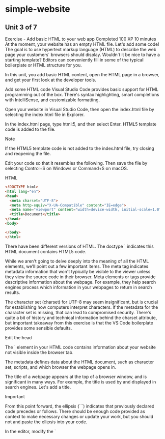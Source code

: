 # simple-website

## Unit 3 of 7

Exercise - Add basic HTML to your web app
Completed
100 XP
10 minutes
At the moment, your website has an empty HTML file. Let's add some code! The goal is to use hypertext markup language (HTML) to describe the web page your customers' browsers should display. Wouldn't it be nice to have a starting template? Editors can conveniently fill in some of the typical boilerplate or HTML structure for you.

In this unit, you add basic HTML content, open the HTML page in a browser, and get your first look at the developer tools.

Add some HTML code
Visual Studio Code provides basic support for HTML programming out of the box. There's syntax highlighting, smart completions with IntelliSense, and customizable formatting.

Open your website in Visual Studio Code, then open the index.html file by selecting the index.html file in Explorer.

In the index.html page, type html:5, and then select Enter. HTML5 template code is added to the file.

 Note

If the HTML5 template code is not added to the index.html file, try closing and reopening the file.

Edit your code so that it resembles the following. Then save the file by selecting Control+S on Windows or Command+S on macOS.

HTML

```html
<!DOCTYPE html>
<html lang="en">
<head>
  <meta charset="UTF-8">
  <meta http-equiv="X-UA-Compatible" content="IE=edge">
  <meta name="viewport" content="width=device-width, initial-scale=1.0">
  <title>Document</title>
</head>
<body>

</body>
</html>
```

There have been different versions of HTML. The doctype `<!DOCTYPE html> indicates this HTML document contains HTML5 code.

While we aren't going to delve deeply into the meaning of all the HTML elements, we'll point out a few important items. The meta tag indicates metadata information that won't typically be visible to the viewer unless they view the source code in their browser. Meta elements or tags provide descriptive information about the webpage. For example, they help search engines process which information in your webpages to return in search results.

The character set (charset) for UTF-8 may seem insignificant, but is crucial for establishing how computers interpret characters. If the metadata for the character set is missing, that can lead to compromised security. There's quite a bit of history and technical information behind the charset attribute, but important takeaway from this exercise is that the VS Code boilerplate provides some sensible defaults.

Edit the head

The `<head> element in your HTML code contains information about your website not visible inside the browser tab.

The metadata defines data about the HTML document, such as character set, scripts, and which browser the webpage opens in.

The title of a webpage appears at the top of a browser window, and is significant in many ways. For example, the title is used by and displayed in search engines. Let's add a title.

 Important

From this point forward, the ellipsis (```) indicates that previously declared code precedes or follows. There should be enough code provided as context to make necessary changes or update your work, but you should not  and paste the ellipsis into your code.

In the editor, modify the `<title> element so that it resembles the following example.

HTML


```
<head>
  <meta charset="utf-8">
  <meta http-equiv="X-UA-Compatible" content="IE=edge">
  <meta name="viewport" content="width=device-width, initial-scale=1.0">
 <title>Simple website</title>
```

To apply styles to the HTML elements on the webpage, you could write the CSS code directly in the head of the webpage. Writing CSS in the HTML page is called internal CSS. However, it's a best practice to separate HTML structure and CSS styling. Having a separate CSS page is called external CSS. Code tends to be easier to read when it's concise and compartmentalized. You can use one or more external style sheets to service multiple webpages. Rather than updating each HTML page with replicated CSS code, you can make changes to a single CSS file, and have those updates applied to all of the dependent web pages. Let's link to an external stylesheet.

In the VS Code editor, add a blank line after the <title> element, type link, and then select Enter. VS Code should add the following line to your index.html file.

HTML

```html
<link rel="stylesheet" href="">
```

Update the href= to href="main.css", and save the file by selecting Control+S on Windows or Command+S on macOS.

HTML

```html
<head>
  <meta charset="utf-8">
  <meta http-equiv="X-UA-Compatible" content="IE=edge">
  <meta name="viewport" content="width=device-width, initial-scale=1.0">
 <title>Task List</title>
  <link rel="stylesheet" href="main.css">
</head>
```

Edit the body

Let's start filling in the `<body> element now.

The `<body> element contains the content of your website visible to your customers in their browsers.

Add a heading `<h1> element, followed by a paragraph `<p> element, and then create an unordered list `<ul> that contains several list item `<li> elements.

Edit your code, or  and paste, so it looks like the following example.

HTML

```html
<!DOCTYPE html>
<html lang="en">
  <head>
    <meta charset="utf-8">
    <meta http-equiv="X-UA-Compatible" content="IE=edge">
    <meta name="viewport" content="width=device-width, initial-scale=1.0">
    <title>Simple website</title>
    <link rel="stylesheet" href="main.css">
  </head>
  <body>
    <h1>Task List</h1>
    <p id="msg">Current tasks:</p>
    <ul>
      <li class="list">Add visual styles</li>
      <li class="list">Add light and dark themes</li>
      <li>Enable switching the theme</li>
    </ul>
  </body>
</html>
```

An ID attribute (used in the `<p> element) can be used for styling one element, while the class attribute (used in the `<li> element) is for styling all elements of the same class.

Before the next step, make sure your file is saved by selecting Control+S or Command+S.

Open in browser

You can preview your webpage locally by opening the HTML file in a browser. Instead of a website address that begins with https://, your browser points to the local file path, which should look similar to C:/dev/simple-website/index.html.

To preview using Visual Studio Code, right-click index.html, and select Open In Default Browser, or select the index.html file and use the keyboard shortcut Alt+B.

Screenshot of the Open in Browser context menu item in Visual Studio Code.

 Important

If you're having trouble, make sure you're directly right-clicking the filename icon or text. If a Visual Studio Code dialog appears, select Yes, I trust the authors; this is the Workspace Trust feature that lets you decide whether your project folders should allow or restrict automatic code execution. You just created the file, so it's safe.

The webpage opens in your default browser.

View the page using developer tools
You can inspect a webpage by using the developer tools in your browser. Let's give it a try.

Open Developer Tools by right-clicking in the web page and selecting Inspect, or try these shortcuts:

Press the keyboard shortcut for Developer Tools, which is F12.

Press `Ctrl+Shift+I` on Windows and Linux or `Option+Command+I` on a Mac.

These keyboard shortcuts work in Microsoft Edge, Chrome, and Firefox. If you're using Safari, see the Web Development Tools. When installed, select Safari > Preferences, and then select Advanced. At the bottom of the pane, select the Show Develop menu in menu bar checkbox. Select Develop > Show Web Inspector. For more information, check the Safari Web Inspector documentation.

To learn more about opening Developer Tools and the main available features, check out the Overview of DevTools article.

Select the Elements tab.

Screenshot showing a browser window with the website, and the Developer Tools next to it with the Elements tab selected.

Move your mouse over the HTML elements displayed in the Elements tab, and expand the contents of the various elements.

The Elements tab in developer tools shows you the document object model (DOM) as rendered in the browser. When debugging, it's often important to see how the browser interprets your source code.

Inspecting the page in a browser provides all sorts of useful information and can help you troubleshoot problems. You can also view CSS details with the inspector, as you'll see in the next section.

Next unit: Exercise - Style your HTML with CSS

## Unit 4 of 7

Cascading Style Sheets (CSS) let you specify how your page should look. The basic idea is to define what the style should be for the elements that you use within your HTML pages. While the HTML elements define your content, CSS styles define what this content looks like.

For example, you can apply rounded corners or give a gradient background to an element. Or you can use CSS to specify how hyperlinks look and respond when you interact with them. You can also perform sophisticated page layouts and animation effects.

You can apply styles to specific elements, all elements of a specific type, or use classes to style many different elements.

In this exercise, you'll apply CSS styles to HTML page elements and add some CSS code to define your light and dark themes. You'll also check the results in your browser's developer tools.

External CSS
In the previous unit about HTML, you linked to an external CSS file from HTML.

```html
<head>
  <meta charset="utf-8">
  <meta http-equiv="X-UA-Compatible" content="IE=edge">
  <meta name="viewport" content="width=device-width, initial-scale=1.0">
  <title>Task Timeline</title>
  <link rel="stylesheet" href="main.css">
```

One benefit of external CSS is that multiple HTML pages can link to the same CSS file. If you make a change to the CSS, your styling will update for each page. Using an HTML file for your page content, a CSS file for styling, and a JavaScript file for interaction is called separation of concerns.

As described previously, you can also write CSS directly in HTML, which is called internal CSS. Even for a basic website, there are so many CSS rules the HTML page can become cluttered quickly. With more than one page, the same CSS would often be repeated and challenging to manage.

CSS rules
CSS rules are how you apply styles to HTML elements. CSS rules have a selector which is used to express which element, or elements, should the styles be applied to.

In Visual Studio Code, open the main.css file, and enter the following.

css

```css
body {
    font-family: monospace;
}

ul {
    font-family: helvetica;
}
```

The above code snippet contains two rules. Each rule has:

A selector. body and ul are the selectors of the two rules and are used to select which element(s) the styles apply to.
An opening curly brace ({).
A list of style declarations that determine what the selected elements should look like.
A closing curly brace (}).
For example, the ul selector selects the `<ul> HTML element in the page, to apply styles to it. The declaration is `font-family: helvetica` and determines what the style should be. The property name is `font-family`, and the value is `helvetica`.

As you'll see next, you can define your own custom names for elements.

## Selectors

ID and class selectors enable you to apply styles to custom attribute names in your HTML. An ID is used to style one element, whereas classes can be used to style multiple elements.

Copy the following code into your CSS file, after the closing curly brace for ul selector that you added previously.

css

```css
li {
  list-style: circle;
}

.list {
  list-style: square;
}

#msg {
  font-family: monospace;
}
```
The preceding code contains three CSS rules, with the last two rules using custom attributes to select elements: .list and #msg.

.list is a class selector. Each HTML element that contains a class attribute set to list will get the styles that are defined within this selector.

#msg is an ID selector. The HTML element that has its id attribute set to msg will get the styles that are defined within this selector.

The names that you use for your selectors can be arbitrary, as long as they match what you've defined in the HTML.

Save your work by selecting Control+S on Windows or Command+S on macOS.

View in browser

To preview using VS Code, right-click the file name index.html, and then select Open In Default Browser.

 Important

Even though you were just editing the main.css file, to preview the changes, you should select the index.html file.

The webpage opens in your default browser.

Screenshot of the website with the font styles applied.

Are the font styles what you expected to see? It's interesting how styles applied to the `<body> are inherited on the `<h1> element. We didn't define anything for `<h1>, but it still got the font that was defined on `<body>. This inheritance mechanism from parent elements to their descendants is one of the key aspects of CSS. However, the `<li> elements have a different font, overriding the one set on `<body> because they're also descendants of the `<ul> element which you defined a style for.

Note that using Open In Default Browser in VS Code opens a new tab in the browser every time. To avoid opening a new tab, you can reload the tab that already contains your website instead.

To reload the tab press F5, which is the refresh keyboard shortcut, or press Ctrl+R on Windows or Linux, and Command+R on a Mac.

Add a light theme
Next, you'll add support for a color theme for your website. Begin by defining a light-colored theme using hex color codes.

In your CSS file, add the following code at the end of the file.

css

```css
.light-theme {
  color: #000000;
  background: #00FF00;
}
```
In this example, #000000 specifies black for the font color, and #00FF00 specifies green for the background color.

In your HTML file, update the `<body> element with a class name, light-theme, so the class selector for light theme will apply the styles correctly.

HTML

```html
<body class="light-theme">
```

View in browser

To preview using Visual Studio Code, right-click index.html, and then select Open In Default Browser or reload the previous tab by pressing F5.

Notice that the light theme using a green background appears.

Screenshot of the website with its light theme applied.

View applied CSS
On the browser view, open Developer Tools.

Right click the page and select Inspect, or select the shortcut F12 or Ctrl-Shift+I.

Select the Elements tab and, inside the Elements tab, select the Styles tab (it should already be selected by default).

Hover over the various HTML elements, and as you select a few elements, notice how the developer tools display which styles are applied to them in the Styles tab.

Select the `<body> element. Note the light-theme applied.

Select the unordered list `<ul> element. Note the custom style font-family: helvetica;, which overrides the style for the `<body> element.

Screenshot of the website with its light theme applied and the Developer Tools next to it showing the Elements panel with the HTML and CSS code.

To learn more about viewing CSS styles in Developer Tools, check out the Get started viewing and changing CSS article.

Add a dark theme
For the dark theme, you'll set up the infrastructure in preparation for the next unit, in which you'll enable theme switching on the web page.

To add support for a dark theme to your CSS, use the following steps.

Add some constants to the page root at the top of your CSS file.

css

```css
:root {
  --green: #00FF00;
  --white: #FFFFFF;
  --black: #000000;
}
```

The `:root` selector represents the `<html> element in the HTML page. For this kind of task, a best practice is to define a set of global CSS variables in a CSS rule with the :root selector. In this example, you've defined three color variables. You'll next be able to use these variables in other CSS rules.

At the end of the CSS file, replace the light-theme rule with the following code to update it and to add the dark-theme selector.

css

```css
.light-theme {
  --bg: var(--green);
  --fontColor: var(--black);
}
.dark-theme {
  --bg: var(--black);
  --fontColor: var(--green);
}
```

In the preceding code, you defined two new variables, bg and fontColor, which specify a background and font color. These variables use the var keyword to set their property values to the variables previously specified in your :root selector.

Next, in your CSS file, replace the current body selector with the following code.

css

```css
body {
  background: var(--bg);
  color: var(--fontColor);
  font-family: helvetica;
}
```

In this example, you use the body selector to set the background and color properties and, because the elements that are visible on the web page are all inside the `<body> element, they'll inherit the colors set on `<body>.

In your CSS file, remove the rules with the #msg and ul selectors so that they also inherit the same font from `<body>.

To view the dark theme, open the file index.html and manually edit the default theme in the `<body> class attribute to dark theme (dark-theme), and then reload the page in the browser.

Screenshot of the website with its dark theme applied and the Developer Tools next to it.

Edit the `<body> class attribute to switch the default back to light theme.

In the next unit, you'll use JavaScript to provide interactivity and support the switching of themes.

Next unit: Exercise - Add interactivity with JavaScript

## Unit 5 of 7

Exercise - Add interactivity with JavaScript

JavaScript (or ECMAScript) is a programming language that helps you add interactivity to your web pages.

For example, you can use JavaScript to define the behavior that will happen when a user selects a button; for example, open a pop-up window. Using JavaScript, you can add or remove content from a web page without reloading it.

In this unit, you'll set up an example JavaScript file for your web page. You'll create a button to switch between light and dark themes. Then you'll attach the button to JavaScript code that performs the actual theme switching. Finally, you'll check the finished project using your browser's developer tools.

Link to JavaScript
Like CSS, you could add JavaScript directly to the HTML file, but a recommended best practice is to save your JavaScript in a separate file. Adding your JavaScript code to a separate file makes it easier to reuse it across several web pages. For example, you could create a pop-up alert by adding `<script>alert('Hello World')</script>` anywhere within the body of your web pages; however, it's better to add your JavaScript code to a separate file that can be linked to every file that needs your custom functionality.

The HTML script tag `<script>` will let us link to an external JavaScript file, which is how you'll configure your web app in this exercise.

In VS Code, open your `index.html` file.

On a new line before the closing `</body>` element, enter script:src, and then select Enter. The opening and closing tags for a script are added to your code.

Modify the `<script>` element to load your app.js file as shown in the following example, and ensure that it's located after the closing `</ul>` element for the list.

HTML


```css
<ul>
  <li class="list">Add visual styles</li>
  <li class="list">Add light and dark themes</li>
  <li>Enable switching the theme</li>
</ul>
<script src="app.js"></script>
```

The `<script>` element could be placed in the `<head> or elsewhere in the `<body>. However, putting `<script> element at the end of the `<body> section enables all the page content to display on the screen first, and then load the script.

Add fault tolerance
In your HTML file, add a `<noscript> element after the closing `</script> tag, which can be used to show a message if JavaScript is deactivated.

HTML

```html
<script src="app.js"></script>
<noscript>You need to enable JavaScript to view the full site.</noscript>
```

Adding the `<noscript> element is an example of fault tolerance or graceful degradation. By using the `<noscript> element, your code can detect and plan for when a feature isn't supported or available.

Save your changes with the keyboard shortcut Control+S on Windows or Command+S on macOS.

Set strict mode
JavaScript was designed to be easy to learn and allows certain mistakes to be made by the developer. For example, JavaScript does not throw an error when you use a misspelled variable, and instead creates a new global one. While having fewer errors is tempting when you start learning JavaScript, it can lead to writing code that is harder for browsers to optimize and harder for you to debug.

Switch to strict mode to get more useful errors when you make mistakes.

In VS Code, open the app.js file, and enter the following.

JavaScript

```js
'use strict';
```

Add a button

You need a way to let your users switch between the light and dark themes in your web page. In this exercise, you'll implement that functionality with an HTML `<button> element.

In your HTML file, add a `<button> element. Put the button at the end of the list inside of a `<div> element.

```html
<ul>
  <li class="list">Add visual styles</li>
  <li class="list">Add light and dark themes</li>
  <li>Enable switching the theme</li>
</ul>
<div>
  <button class="btn">Dark</button>
</div>
<script src="app.js"></script>
```

Notice that the <button> element in this example has a class attribute that you'll use to apply CSS styles.

In your CSS file, add a new rule with a .btn class selector for your HTML button. To make the button colors different from the general light or dark theme colors, set the color and background-color properties in this rule. They'll override the default ones set in the body rule of your CSS file.

```css
.btn {
  color: var(--btnFontColor);
  background-color: var(--btnBg);
}
```

Next, modify the .btn rule to add some styles for the size, shape, appearance, and placement of the button. The following CSS creates a round button to the right of the page heading.


```css
.btn {
  position: absolute;
  top: 20px;
  left: 250px;
  height: 50px;
  width: 50px;
  border-radius: 50%;
  border: none;
  color: var(--btnFontColor);
  background-color: var(--btnBg);
}
```

Next, update the CSS for the light and dark theme. Define some new variables, --btnBg and --btnFontColor, to specify the button-specific background color and font color.


```css
.light-theme {
  --bg: var(--green);
  --fontColor: var(--black);
  --btnBg: var(--black);
  --btnFontColor: var(--white);
}

.dark-theme {
  --bg: var(--black);
  --fontColor: var(--green);
  --btnBg: var(--white);
  --btnFontColor: var(--black);
}
```

Add an event handler
To make the button do something when you select it, you need an event handler in your JavaScript file. An event handler is a way to run a JavaScript function when an event happened on the page. For the button, let's add an event handler for the click event; the event handler function runs when the click event occurs.

Before you can add the event handler, you need a reference to the button element.

In your JavaScript file, use document.querySelector to get the button reference.

JavaScript

```js
const switcher = document.querySelector('.btn');
```

The `document.querySelector` function uses CSS selectors, just like the ones you used in your CSS file. switcher is now a reference to the button in the page.

Next, add the event handler for the click event. In the following code, you add a listener for the click event and define an event handler function to be executed by the browser when the click event occurs.

JavaScript

```js
switcher.addEventListener('click', function() {
    document.body.classList.toggle('light-theme');
    document.body.classList.toggle('dark-theme');
});
```

In the preceding code, you used the toggle method to modify the `<body> element's class attribute. This method automatically adds or removes the light-theme and dark-theme classes. This code applies the dark styles instead of light styles on click, and then light styles instead of dark if you click again.

However, the label for the button also needs to be updated to show the correct theme, so you need to add an if statement to determine the current theme, and update the button label.

Here's what the complete JavaScript code should look like.

JavaScript

```js
'use strict';

const switcher = document.querySelector('.btn');

switcher.addEventListener('click', function() {
    document.body.classList.toggle('light-theme');
    document.body.classList.toggle('dark-theme');

    const className = document.body.className;
    if(className == "light-theme") {
        this.textContent = "Dark";
    } else {
        this.textContent = "Light";
    }
});
```

It's a JavaScript convention to use camel case for variable names with more than one word; for example: the variable className.

Console message
As a web developer, you can create hidden messages that won't appear on your webpage, but that you can read in the Developer Tools, in the Console tab. Using console messages is helpful for seeing the result of your code.

Add a call to console.log after the if statement, but inside the event listener.

JavaScript

```js
switcher.addEventListener('click', function() {
    document.body.classList.toggle('light-theme');
    document.body.classList.toggle('dark-theme');

    const className = document.body.className;
    if(className == "light-theme") {
        this.textContent = "Dark";
    } else {
        this.textContent = "Light";
    }

    console.log('current class name: ' + className);
});
```

In VS Code, when in a JavaScript file, you can use autocomplete for console.log by entering log, and then pressing Enter.

You can define a text string with single or double quotes around the text.

Open in the browser
To preview, select index.html, and select Open In Default Browser, or reload the same browser tab by pressing F5.

Screenshot of the website showing the new button.

Select the new Dark button to switch to the dark theme.

Screenshot of the website after switching to dark theme.

Make sure that everything looks correct and behaves as expected. If not, you should review the preceding steps to see if you missed something

Check the page in the developer tools
Open Developer Tools.

Right-click and select Inspect, or use the keyboard shortcut F12. Alternatively, use the Ctrl+Shift+I shortcut on Windows or Linux, and Option+Command+I on macOS.
Select the Elements tab and, inside the Elements tab, select the Styles tab.

Select the `<body> element. In the Styles tab, look at the applied theme. If the current theme is dark, the dark-theme styles are applied.

Make sure the dark theme is selected.

Select the Console tab to see the console.log message, current class name: dark-theme.

Screenshot of the browser window with the website and the Developer Tools console open showing the console  message.

Using the console, you can get interesting insights from your JavaScript code. Add more console messages to understand which parts of your code are getting executed and to know the current values of other variables.

To learn more about the console, check out the Console overview article.

Next unit: Knowledge check

## Unit 6 of 7

Knowledge check

200 XP
2 minutes
Select the best response for each question. Then select Check your answers.

Check your knowledge

1. What is the main purpose of HTML? 

HTML is used to provide webpage structure.

HTML is used to style web pages.

User interaction or events.
2. Which of the following choices is a design principle where you put code into different files? 

Progressive enhancement.

Separation of concerns.

Graceful degradation.
3. In HTML and CSS, #msg and .list are examples of which type of entities? 

Elements.

Key-value pairs.

Selectors.
4. In the context of web development, the Console is used for what purpose? 

To open a command shell on the remote user's computer.

To send debugging messages to a web browser.

As a plug-in for previewing web content.

## Unit 7 of 7

## Summary

In this module, you set up a working environment for web development. You also created a website and tested that everything is working in a web browser. Let's look at all you accomplished:

You downloaded and installed the tools you need for web development, and customized the editor with basic packages.
You created a project directory and the files to build a website.
You created a heading and other page elements, and then linked to external files and tested the page in a browser.
You applied styles to different elements and tested your site in the browser, and added support for themes using CSS.
You added JavaScript to enable custom interaction with the page and switching between themes.
You learned how to create and use console messages to peek inside your code.
You're gathering tools and building a foundation as a web developer. You can reuse your website as a template for future projects. As your skills and knowledge grow, you'll be able to fulfill more of the vision you have for your website. It's also empowering to see an idea come to life.

### Learn more

Web development concepts
Fault tolerance (graceful degradation)
Separation of concerns
Progressive enhancement
Web development references
HTML5
W3C - HTML history
Webhint - Use charset 'Utf-8'
MDN web docs - What’s in the head?
MDN web docs - HTML elements reference
CSS
MDN web docs - CSS: Cascading Style Sheets
JavaScript
MDN web docs - Strict mode
MDN web docs - JavaScript Reference
Web development technologies
Microsoft Edge documentation
Microsoft Edge Developer Tools
Inspect, edit, and debug HTML and CSS with the Elements tool
Console overview
Azure Static Web Apps
One way to deploy your website is to use Azure Static Web Apps.

Learning paths for Azure Static Web Apps
Azure Static Web Apps documentation
Visual Studio Code documentation
User interface
Emmet in Visual Studio Code
